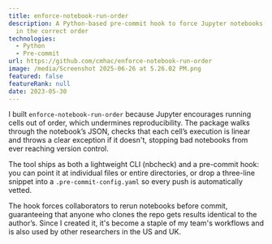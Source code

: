 ```yaml
---
title: enforce-notebook-run-order
description: A Python-based pre-commit hook to force Jupyter notebooks to be run
  in the correct order
technologies:
  - Python
  - Pre-commit
url: https://github.com/cmhac/enforce-notebook-run-order
image: /media/Screenshot 2025-06-26 at 5.26.02 PM.png
featured: false
featureRank: null
date: 2023-05-30
---
```


I built `enforce-notebook-run-order` because Jupyter encourages running cells out of order, which undermines reproducibility. The package walks through the notebook’s JSON, checks that each cell’s execution is linear and throws a clear exception if it doesn't, stopping bad notebooks from ever reaching version control. 

The tool ships as both a lightweight CLI (nbcheck) and a pre-commit hook: you can point it at individual files or entire directories, or drop a three-line snippet into a `.pre-commit-config.yaml` so every push is automatically vetted.

The hook forces collaborators to rerun notebooks before commit, guaranteeing that anyone who clones the repo gets results identical to the author’s. Since I created it, it's become a staple of my team's workflows and is also used by other researchers in the US and UK.

